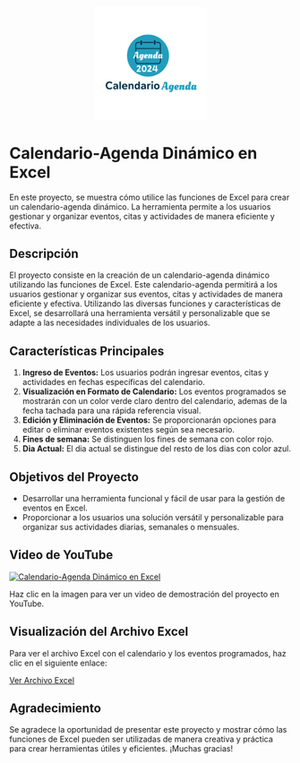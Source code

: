 <p align="center">
   <a href="https://1drv.ms/x/c/6ccc2d91e80a0ebd/EQMu31a_JbxHoI54NMkFz1kBkFmh7JyXcpQe4qYfKcKJFg?e=aHfz05">
  <img src="/img/Agenda.png" alt="Descripción de la imagen" width="40%">
</a>
</p>


# Calendario-Agenda Dinámico en Excel

En este proyecto, se muestra cómo utilice las funciones de Excel para crear un calendario-agenda dinámico. La herramienta permite a los usuarios gestionar y organizar eventos, citas y actividades de manera eficiente y efectiva. 

## Descripción

El proyecto consiste en la creación de un calendario-agenda dinámico utilizando las funciones de Excel. Este calendario-agenda permitirá a los usuarios gestionar y organizar sus eventos, citas y actividades de manera eficiente y efectiva. Utilizando las diversas funciones y características de Excel, se desarrollará una herramienta versátil y personalizable que se adapte a las necesidades individuales de los usuarios.

## Características Principales

1. **Ingreso de Eventos:** Los usuarios podrán ingresar eventos, citas y actividades en fechas específicas del calendario.
2. **Visualización en Formato de Calendario:** Los eventos programados se mostrarán con un color verde claro dentro del calendario, ademas de la fecha tachada para una rápida referencia visual.
3. **Edición y Eliminación de Eventos:** Se proporcionarán opciones para editar o eliminar eventos existentes según sea necesario.
4. **Fines de semana:**  Se distinguen los fines de semana con color rojo.
5. **Dia Actual:** El dia actual se distingue del resto de los dias con color azul.

## Objetivos del Proyecto

- Desarrollar una herramienta funcional y fácil de usar para la gestión de eventos en Excel.
- Proporcionar a los usuarios una solución versátil y personalizable para organizar sus actividades diarias, semanales o mensuales.

## Video de YouTube

[![Calendario-Agenda Dinámico en Excel](https://img.youtube.com/vi/QezYWdPjJ0A/0.jpg)](https://youtu.be/QezYWdPjJ0A)


Haz clic en la imagen para ver un video de demostración del proyecto en YouTube.

## Visualización del Archivo Excel

Para ver el archivo Excel con el calendario y los eventos programados, haz clic en el siguiente enlace:

[Ver Archivo Excel](Archivo%20Excel/Calendario-Agenda.xlsx)


## Agradecimiento

Se agradece la oportunidad de presentar este proyecto y mostrar cómo las funciones de Excel pueden ser utilizadas de manera creativa y práctica para crear herramientas útiles y eficientes. ¡Muchas gracias!


